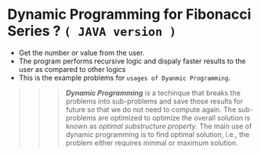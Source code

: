 # Dynamic Programming for Fibonacci Series ? `( JAVA version )`

* Get the number or value from the user.
* The program performs recursive logic and dispaly faster results to the user as compared to other logics
* This is the example problems for `usages of Dyanmic Programming`.


>>>  ***Dynamic Programming*** is a techinque that breaks the problems into sub-problems and save those results for future
>>>	 so that we do not need to compute again. The sub-problems are optimized to optimize the overall solution is known as
>>>  *optimal substructure property*. The main use of dynamic programming is to find optimal solution, i.e., the problem either
>>>  requires minmal or maximum solution.

  
